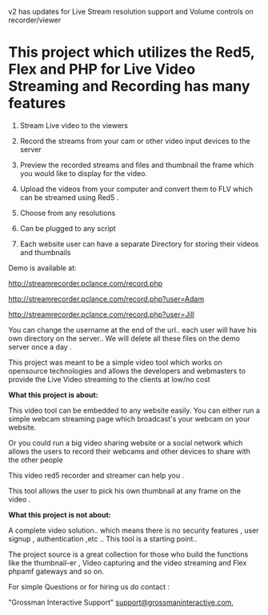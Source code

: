 v2 has updates for Live Stream resolution support and Volume controls on recorder/viewer

# This project which utilizes the Red5, Flex and PHP for Live Video Streaming and Recording  has many features #

1. Stream Live video to the viewers

2. Record the streams from your cam or other video input devices to the server

3. Preview the recorded streams and files and thumbnail the frame which you would like to display for the video.

4. Upload the videos from your computer and convert them to FLV which can be streamed using Red5 .

5. Choose from any resolutions

6. Can be plugged to any script

7. Each website user can have a separate Directory for storing their videos and thumbnails

Demo is available at:

http://streamrecorder.pclance.com/record.php

http://streamrecorder.pclance.com/record.php?user=Adam

http://streamrecorder.pclance.com/record.php?user=Jill

You can change the username at the end of the url.. each user will have his own directory on the server.. We will delete all these files on the demo server once a day .

This project was meant to be a simple video tool which works on opensource technologies and allows the developers and webmasters to provide the Live Video streaming to the clients at low/no cost

**What this project is about:**

This video tool can be embedded to any website easily. You can either run a simple webcam streaming page which broadcast's your webcam on your website.

Or you could run a big video sharing website or a social network which allows the users to record their webcams and other devices to share with the other people

This video red5 recorder and streamer can help you .

This tool allows the user to pick his own thumbnail at any frame on the video .


**What this project is not about:**

A complete video solution.. which means there is no security features , user signup , authentication ,etc .. This tool is a starting point..

The project source is a great collection for those who build the functions like the thumbnail-er , Video capturing and the video streaming  and Flex phpamf gateways and so on.


For simple Questions or for hiring us do contact :

"Grossman Interactive Support" <support@grossmaninteractive.com>,

